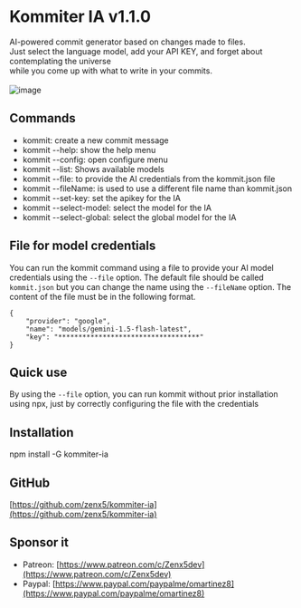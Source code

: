 # Kommiter IA v1.1.0
AI-powered commit generator based on changes made to files.<br/>
Just select the language model, add your API KEY, and forget about contemplating the universe<br/>
while you come up with what to write in your commits.<br/><br/>
![image](https://github.com/user-attachments/assets/34fe021e-79bf-4955-9d99-dca44176f5b0)


## Commands
- kommit: create a new commit message
- kommit --help: show the help menu
- kommit --config: open configure menu
- kommit --list: Shows available models
- kommit --file: to provide the AI ​​credentials from the kommit.json file
- kommit --fileName: is used to use a different file name than kommit.json
- kommit --set-key: set the apikey for the IA
- kommit --select-model: select the model for the IA
- kommit --select-global: select the global model for the IA


## File for model credentials
You can run the kommit command using a file to provide your AI model credentials using the `--file` option. The default file should be called `kommit.json` but you can change the name using the `--fileName` option.
The content of the file must be in the following format.
```
{
    "provider": "google",
    "name": "models/gemini-1.5-flash-latest",
    "key": "***********************************"
}
```

## Quick use
By using the `--file` option, you can run kommit without prior installation using npx, just by correctly configuring the file with the credentials


## Installation
npm install -G kommiter-ia

## GitHub
[https://github.com/zenx5/kommiter-ia](https://github.com/zenx5/kommiter-ia)

## Sponsor it
- Patreon: [https://www.patreon.com/c/Zenx5dev](https://www.patreon.com/c/Zenx5dev)
- Paypal: [https://www.paypal.com/paypalme/omartinez8](https://www.paypal.com/paypalme/omartinez8)
